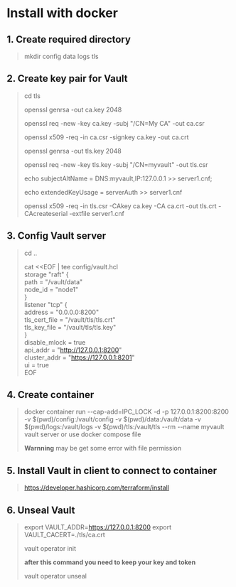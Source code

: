 # Install with docker

## 1. Create required directory
> mkdir config data logs tls

## 2. Create key pair for **Vault**

> cd tls
> 
> openssl genrsa -out ca.key 2048
> 
> openssl req -new -key ca.key -subj "/CN=My CA" -out ca.csr
> 
> openssl x509 -req -in ca.csr -signkey ca.key -out ca.crt
> 
> openssl genrsa -out tls.key 2048
> 
> openssl req -new -key tls.key -subj "/CN=myvault" -out tls.csr
> 
> echo subjectAltName = DNS:myvault,IP:127.0.0.1 >> server1.cnf;
> 
> echo extendedKeyUsage = serverAuth >> server1.cnf
> 
> openssl x509 -req -in tls.csr -CAkey ca.key -CA ca.crt -out tls.crt -CAcreateserial -extfile server1.cnf

## 3. Config **Vault** server 

> cd ..
> 
> cat <<EOF | tee config/vault.hcl <br>
> storage "raft" { <br>
>   path    = "/vault/data" <br>
>   node_id = "node1" <br>
> } <br>
> listener "tcp" { <br>
>  address       = "0.0.0.0:8200" <br>
>  tls_cert_file = "/vault/tls/tls.crt" <br>
>  tls_key_file  = "/vault/tls/tls.key" <br>
> } <br>
> disable_mlock = true <br>
> api_addr = "http://127.0.0.1:8200" <br>
> cluster_addr = "https://127.0.0.1:8201" <br>
> ui = true <br>
> EOF <br>

## 4. Create container

> docker container run --cap-add=IPC_LOCK -d -p 127.0.0.1:8200:8200 -v $(pwd)/config:/vault/config -v $(pwd)/data:/vault/data -v $(pwd)/logs:/vault/logs  -v $(pwd)/tls:/vault/tls --rm --name  myvault vault server
> or 
> use docker compose file
>
> **Warnning**
> may be get some error with file permission

## 5. Install **Vault** in client to connect to container

> <https://developer.hashicorp.com/terraform/install>

## 6. Unseal **Vault**

> export VAULT_ADDR=https://127.0.0.1:8200
> export VAULT_CACERT=./tls/ca.crt
>
> vault operator init
>
> **after this command you need to keep your key and token**
>
> vault operator unseal <key>
> 
